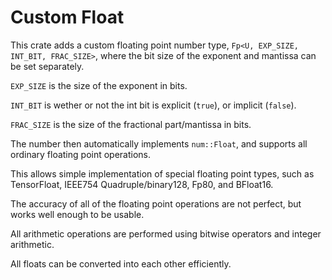 # Custom Float

This crate adds a custom floating point number type, `Fp<U, EXP_SIZE, INT_BIT, FRAC_SIZE>`, where the bit size of the exponent and mantissa can be set separately.

`EXP_SIZE` is the size of the exponent in bits.

`INT_BIT` is wether or not the int bit is explicit (`true`), or implicit (`false`).

`FRAC_SIZE` is the size of the fractional part/mantissa in bits.

The number then automatically implements `num::Float`, and supports all ordinary floating point operations.

This allows simple implementation of special floating point types, such as TensorFloat, IEEE754 Quadruple/binary128, Fp80, and BFloat16.

The accuracy of all of the floating point operations are not perfect, but works well enough to be usable.

All arithmetic operations are performed using bitwise operators and integer arithmetic.

All floats can be converted into each other efficiently.
